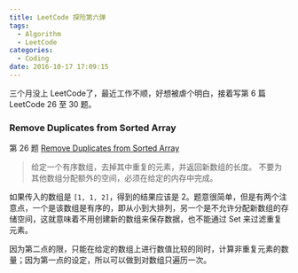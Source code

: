 ```yaml
---
title: LeetCode 探险第六弹
tags:
  - Algorithm
  - LeetCode
categories:
  - Coding
date: 2016-10-17 17:09:15
---
```



三个月没上 LeetCode了，最近工作不顺，好想被虐个明白，接着写第 6 篇 LeetCode 26 至 30 题。
<!-- more -->

### Remove Duplicates from Sorted Array

第 26 题 [Remove Duplicates from Sorted Array](https://leetcode.com/problems/remove-duplicates-from-sorted-array/)

> 给定一个有序数组，去掉其中重复的元素，并返回新数组的长度。
> 不要为其他数组分配额外的空间，必须在给定的内存中完成。

如果传入的数组是 `[1, 1, 2]`，得到的结果应该是 2。题意很简单，但是有两个注意点，一个是该数组是有序的，即从小到大排列，另一个是不允许分配新数组的存储空间，这就意味着不用创建新的数组来保存数据，也不能通过 Set 来过滤重复元素。

因为第二点的限，只能在给定的数组上进行数值比较的同时，计算非重复元素的数量；因为第一点的设定，所以可以做到对数组只遍历一次。

```java

```
